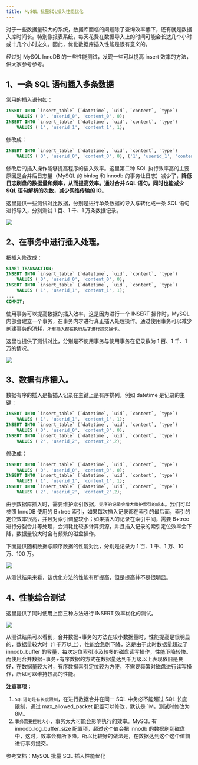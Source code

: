 ```yaml
---
title: MySQL 批量SQL插入性能优化
---
```


对于一些数据量较大的系统，数据库面临的问题除了查询效率低下，还有就是数据入库时间长。特别像报表系统，每天花费在数据导入上的时间可能会长达几个小时或十几个小时之久。因此，优化数据库插入性能是很有意义的。

经过对 MySQL InnoDB 的一些性能测试，发现一些可以提高 insert 效率的方法，供大家参考参考。

## 1、一条 SQL 语句插入多条数据

常用的插入语句如：

```sql
INSERT INTO `insert_table` (`datetime`, `uid`, `content`, `type`)
    VALUES ('0', 'userid_0', 'content_0', 0);
INSERT INTO `insert_table` (`datetime`, `uid`, `content`, `type`)
    VALUES ('1', 'userid_1', 'content_1', 1);
```

修改成：

```sql
INSERT INTO `insert_table` (`datetime`, `uid`, `content`, `type`)
    VALUES ('0', 'userid_0', 'content_0', 0), ('1', 'userid_1', 'content_1', 1);
```

修改后的插入操作能够提高程序的插入效率。这里第二种 SQL 执行效率高的主要原因是合并后日志量（MySQL 的 binlog 和 innodb 的事务让日志）减少了，**降低日志刷盘的数据量和频率，从而提高效率。通过合并 SQL 语句，同时也能减少 SQL 语句解析的次数，减少网络传输的 IO**。

这里提供一些测试对比数据，分别是进行单条数据的导入与转化成一条 SQL 语句进行导入，分别测试 1 百、1 千、1 万条数据记录。

![](https://notes-learning.oss-cn-beijing.aliyuncs.com/osqpuu/1616133530263-c38130ab-121b-4b17-a60a-cfab979b341d.png)

## 2、在事务中进行插入处理。

把插入修改成：

```sql
START TRANSACTION;
INSERT INTO `insert_table` (`datetime`, `uid`, `content`, `type`)
    VALUES ('0', 'userid_0', 'content_0', 0);
INSERT INTO `insert_table` (`datetime`, `uid`, `content`, `type`)
    VALUES ('1', 'userid_1', 'content_1', 1);
...
COMMIT;
```

使用事务可以提高数据的插入效率，这是因为进行一个 INSERT 操作时，MySQL 内部会建立一个事务，在事务内才进行真正插入处理操作。通过使用事务可以减少创建事务的消耗，`所有插入都在执行后才进行提交操作`。

这里也提供了测试对比，分别是不使用事务与使用事务在记录数为 1 百、1 千、1 万的情况。

![](https://notes-learning.oss-cn-beijing.aliyuncs.com/osqpuu/1616133530313-c27041f7-5ee1-40ad-b700-39240dcf2a81.png)

## 3、数据有序插入。

数据有序的插入是指插入记录在主键上是有序排列，例如 datetime 是记录的主键：

```sql
INSERT INTO `insert_table` (`datetime`, `uid`, `content`, `type`)
    VALUES ('1', 'userid_1', 'content_1', 1);
INSERT INTO `insert_table` (`datetime`, `uid`, `content`, `type`)
    VALUES ('0', 'userid_0', 'content_0', 0);
INSERT INTO `insert_table` (`datetime`, `uid`, `content`, `type`)
    VALUES ('2', 'userid_2', 'content_2',2);
```

修改成：

```sql
INSERT INTO `insert_table` (`datetime`, `uid`, `content`, `type`)
    VALUES ('0', 'userid_0', 'content_0', 0);
INSERT INTO `insert_table` (`datetime`, `uid`, `content`, `type`)
    VALUES ('1', 'userid_1', 'content_1', 1);
INSERT INTO `insert_table` (`datetime`, `uid`, `content`, `type`)
    VALUES ('2', 'userid_2', 'content_2',2);
```

由于数据库插入时，需要维护索引数据，`无序的记录会增大维护索引的成本`。我们可以参照 InnoDB 使用的 B+tree 索引，如果每次插入记录都在索引的最后面，索引的定位效率很高，并且对索引调整较小；如果插入的记录在索引中间，需要 B+tree 进行分裂合并等处理，会消耗比较多计算资源，并且插入记录的索引定位效率会下降，数据量较大时会有频繁的磁盘操作。

下面提供随机数据与顺序数据的性能对比，分别是记录为 1 百、1 千、1 万、10 万、100 万。

![](https://notes-learning.oss-cn-beijing.aliyuncs.com/osqpuu/1616133530291-b48ef56b-2dff-401b-8ede-bf3dc7e64b61.png)

从测试结果来看，该优化方法的性能有所提高，但是提高并不是很明显。

## 4、性能综合测试

这里提供了同时使用上面三种方法进行 INSERT 效率优化的测试。

![](https://notes-learning.oss-cn-beijing.aliyuncs.com/osqpuu/1616133530367-110c58c4-622e-41ff-8096-d1c640627053.png)

从测试结果可以看到，合并数据+事务的方法在较小数据量时，性能提高是很明显的，数据量较大时（1 千万以上），性能会急剧下降，这是由于此时数据量超过了 innodb_buffer 的容量，每次定位索引涉及较多的磁盘读写操作，性能下降较快。而使用合并数据+事务+有序数据的方式在数据量达到千万级以上表现依旧是良好，在数据量较大时，有序数据索引定位较为方便，不需要频繁对磁盘进行读写操作，所以可以维持较高的性能。

**注意事项：**

1. `SQL语句是有长度限制`，在进行数据合并在同一 SQL 中务必不能超过 SQL 长度限制，通过 max_allowed_packet 配置可以修改，默认是 1M，测试时修改为 8M。
2. `事务需要控制大小`，事务太大可能会影响执行的效率。MySQL 有 innodb_log_buffer_size 配置项，超过这个值会把 innodb 的数据刷到磁盘中，这时，效率会有所下降。所以比较好的做法是，在数据达到这个这个值前进行事务提交。

参考文档：MySQL 批量 SQL 插入性能优化
